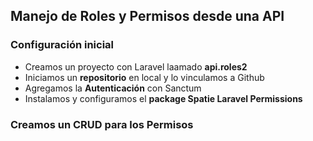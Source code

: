 ## Manejo de Roles y Permisos desde una API

### Configuración inicial

- Creamos un proyecto con Laravel laamado **api.roles2**
- Iniciamos un **repositorio** en local y lo vinculamos a Github
- Agregamos la **Autenticación** con Sanctum
- Instalamos y configuramos el **package Spatie Laravel Permissions**

### Creamos un CRUD para los Permisos
